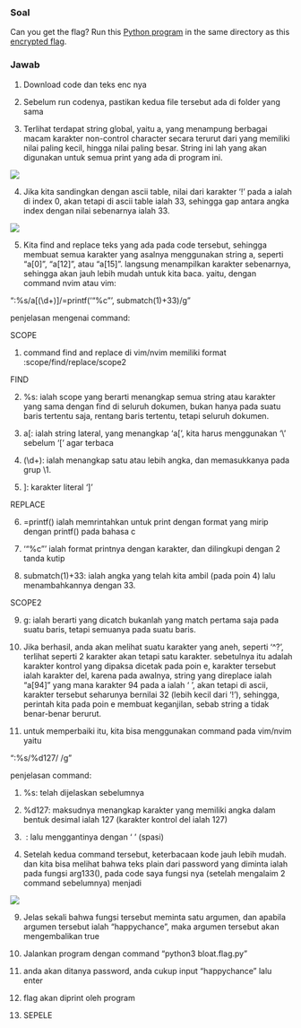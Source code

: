 ### Soal
Can you get the flag? Run this [Python program](https://artifacts.picoctf.net/c/105/bloat.flag.py) in the same directory as this [encrypted flag](https://artifacts.picoctf.net/c/105/flag.txt.enc).
### Jawab
1. Download code dan teks enc nya
    
2. Sebelum run codenya, pastikan kedua file tersebut ada di folder yang sama
    
3. Terlihat terdapat string global, yaitu a, yang menampung berbagai macam karakter non-control character secara terurut dari yang memiliki nilai paling kecil, hingga nilai paling besar. String ini lah yang akan digunakan untuk semua print yang ada di program ini.
    

![](https://lh7-rt.googleusercontent.com/docsz/AD_4nXeeuK2L32GilzHCr0l4RdymvoDp-tP8hfhtKKgjjFq5zshomDgVp8COYWnME3MKinZf3evP-PLf0LstLmFu5sxKUweyvRp0AZRDoJWBsDdPYFKFAZipc2_buYDvATUYQ6QJyhzaCg?key=YMCEdTyeqOPW5t0-YEJmFeQg)

4. Jika kita sandingkan dengan ascii table, nilai dari karakter ‘!’ pada a ialah di index 0, akan tetapi di ascii table ialah 33, sehingga gap antara angka index dengan nilai sebenarnya ialah 33.
    

![](https://lh7-rt.googleusercontent.com/docsz/AD_4nXdaLcr9B-cmfd7ls83jUgO-awbr6luJvptVbT4eSRVC9r-iYdQ4G_LvbwnioOyHz8ZBlquAh3fx_JILgxgoPf0Iwe31gzoCZWOcfXgO_oWEMF2rA1Jginq7BqMcD3zWTUmNv4xu-g?key=YMCEdTyeqOPW5t0-YEJmFeQg)

5. Kita find and replace teks yang ada pada code tersebut, sehingga membuat semua karakter yang asalnya menggunakan string a, seperti “a[0]”, “a[12]”, atau “a[15]”. langsung menampilkan karakter sebenarnya, sehingga akan jauh lebih mudah untuk kita baca. yaitu, dengan command nvim atau vim: 
    

“:%s/a\[\(\d\+\)\]/\=printf(‘“%c”’, submatch(1)+33)/g”

penjelasan mengenai command:

SCOPE

1. command find and replace di vim/nvim memiliki format :scope/find/replace/scope2
    

FIND

2. %s: ialah scope yang berarti menangkap semua string atau karakter yang sama dengan find di seluruh dokumen, bukan hanya pada suatu baris tertentu saja, rentang baris tertentu, tetapi seluruh dokumen.
    
3. a\[: ialah string lateral, yang menangkap ‘a[’, kita harus menggunakan ‘\’ sebelum ‘[’ agar terbaca
    
4. \(\d\+\): ialah menangkap satu atau lebih angka, dan memasukkanya pada grup \1.
    
5. \]: karakter literal ‘]’
    

REPLACE

6. \=printf() ialah memrintahkan untuk print dengan format yang mirip dengan printf() pada bahasa c
    
7. ‘“%c”’ ialah format printnya dengan karakter, dan dilingkupi dengan 2 tanda kutip
    
8. submatch(1)+33: ialah angka yang telah kita ambil (pada poin 4) lalu menambahkannya dengan 33.
    

SCOPE2

9. g: ialah berarti yang dicatch bukanlah yang match pertama saja pada suatu baris, tetapi semuanya pada suatu baris.
    

10. Jika berhasil, anda akan melihat suatu karakter yang aneh, seperti ‘^?’, terlihat seperti 2 karakter akan tetapi satu karakter. sebetulnya itu adalah karakter kontrol yang dipaksa dicetak pada poin e, karakter tersebut ialah karakter del, karena pada awalnya, string yang direplace ialah “a[94]” yang mana karakter 94 pada a ialah ‘ ’, akan tetapi di ascii, karakter tersebut seharunya bernilai 32 (lebih kecil dari ‘!’), sehingga, perintah kita pada poin e membuat keganjilan, sebab string a tidak benar-benar berurut.
    
11. untuk memperbaiki itu, kita bisa menggunakan command pada vim/nvim yaitu
    

“:%s/\%d127/ /g”

penjelasan command:

1. %s: telah dijelaskan sebelumnya
    
2. \%d127: maksudnya menangkap karakter yang memiliki angka dalam bentuk desimal ialah 127 (karakter kontrol del ialah 127)
    
3.  : lalu menggantinya dengan ‘ ’ (spasi)
    

4. Setelah kedua command tersebut, keterbacaan kode jauh lebih mudah. dan kita bisa melihat bahwa teks plain dari password yang diminta ialah pada fungsi arg133(), pada code saya fungsi nya (setelah mengalaim 2 command sebelumnya) menjadi
    

![](https://lh7-rt.googleusercontent.com/docsz/AD_4nXcrBu5AnKFzUSPIKhC3V2bIS52Y6iS8qMdHtuk4HjJ9I35-6L7yvW67qOmUV8A--tC6tqF8xVzReWHLOLJ2HczjIPFIaTcpN9JHtdabem1pqV8AKwDzlvp53bVE36rcaDWwRVixPw?key=YMCEdTyeqOPW5t0-YEJmFeQg)

9. Jelas sekali bahwa fungsi tersebut meminta satu argumen, dan apabila argumen tersebut ialah “happychance”, maka argumen tersebut akan mengembalikan true
    
10. Jalankan program dengan command “python3 bloat.flag.py”
    
11. anda akan ditanya password, anda cukup input “happychance” lalu enter
    
12. flag akan diprint oleh program
    
13. SEPELE